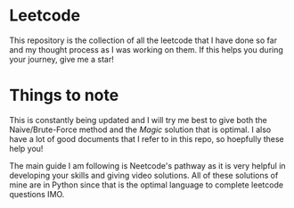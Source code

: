 # Leetcode
This repository is the collection of all the leetcode that I have done so far and my thought process as I was working on them.
If this helps you during your journey, give me a star!

# Things to note
This is constantly being updated and I will try me best to give both the Naive/Brute-Force method and the *Magic* solution that is optimal.
I also have a lot of good documents that I refer to in this repo, so hoepfully these help you!

The main guide I am following is Neetcode's pathway as it is very helpful in developing your skills and giving video solutions. All of these solutions of mine are in Python since that is the optimal language to complete leetcode questions IMO.
